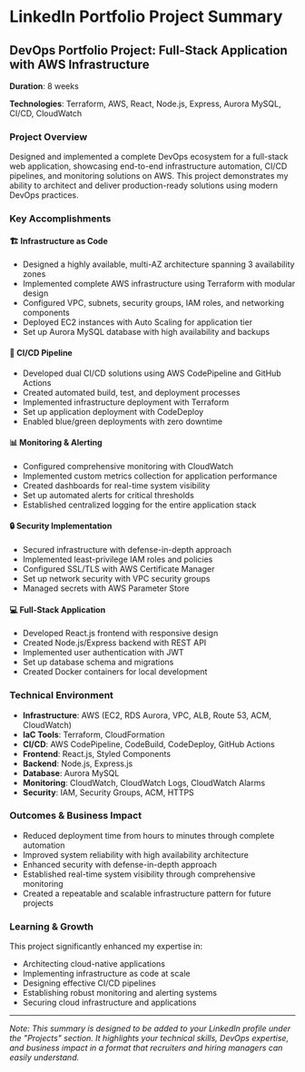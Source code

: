 # LinkedIn Portfolio Project Summary

## DevOps Portfolio Project: Full-Stack Application with AWS Infrastructure

**Duration**: 8 weeks

**Technologies**: Terraform, AWS, React, Node.js, Express, Aurora MySQL, CI/CD, CloudWatch

### Project Overview

Designed and implemented a complete DevOps ecosystem for a full-stack web application, showcasing end-to-end infrastructure automation, CI/CD pipelines, and monitoring solutions on AWS. This project demonstrates my ability to architect and deliver production-ready solutions using modern DevOps practices.

### Key Accomplishments

#### 🏗️ Infrastructure as Code
- Designed a highly available, multi-AZ architecture spanning 3 availability zones
- Implemented complete AWS infrastructure using Terraform with modular design
- Configured VPC, subnets, security groups, IAM roles, and networking components
- Deployed EC2 instances with Auto Scaling for application tier
- Set up Aurora MySQL database with high availability and backups

#### 🚀 CI/CD Pipeline
- Developed dual CI/CD solutions using AWS CodePipeline and GitHub Actions
- Created automated build, test, and deployment processes
- Implemented infrastructure deployment with Terraform
- Set up application deployment with CodeDeploy
- Enabled blue/green deployments with zero downtime

#### 📊 Monitoring & Alerting
- Configured comprehensive monitoring with CloudWatch
- Implemented custom metrics collection for application performance
- Created dashboards for real-time system visibility
- Set up automated alerts for critical thresholds
- Established centralized logging for the entire application stack

#### 🔒 Security Implementation
- Secured infrastructure with defense-in-depth approach
- Implemented least-privilege IAM roles and policies
- Configured SSL/TLS with AWS Certificate Manager
- Set up network security with VPC security groups
- Managed secrets with AWS Parameter Store

#### 💻 Full-Stack Application
- Developed React.js frontend with responsive design
- Created Node.js/Express backend with REST API
- Implemented user authentication with JWT
- Set up database schema and migrations
- Created Docker containers for local development

### Technical Environment

- **Infrastructure**: AWS (EC2, RDS Aurora, VPC, ALB, Route 53, ACM, CloudWatch)
- **IaC Tools**: Terraform, CloudFormation
- **CI/CD**: AWS CodePipeline, CodeBuild, CodeDeploy, GitHub Actions
- **Frontend**: React.js, Styled Components
- **Backend**: Node.js, Express.js
- **Database**: Aurora MySQL
- **Monitoring**: CloudWatch, CloudWatch Logs, CloudWatch Alarms
- **Security**: IAM, Security Groups, ACM, HTTPS

### Outcomes & Business Impact

- Reduced deployment time from hours to minutes through complete automation
- Improved system reliability with high availability architecture
- Enhanced security with defense-in-depth approach
- Established real-time system visibility through comprehensive monitoring
- Created a repeatable and scalable infrastructure pattern for future projects

### Learning & Growth

This project significantly enhanced my expertise in:
- Architecting cloud-native applications
- Implementing infrastructure as code at scale
- Designing effective CI/CD pipelines
- Establishing robust monitoring and alerting systems
- Securing cloud infrastructure and applications

---

*Note: This summary is designed to be added to your LinkedIn profile under the "Projects" section. It highlights your technical skills, DevOps expertise, and business impact in a format that recruiters and hiring managers can easily understand.*
